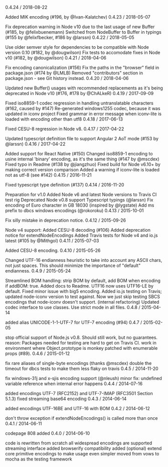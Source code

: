 0.4.24 / 2018-08-22

Added MIK encoding (#196, by @Ivan-Kalatchev)
0.4.23 / 2018-05-07

Fix deprecation warning in Node v10 due to the last usage of new Buffer (#185, by @felixbuenemann)
Switched from NodeBuffer to Buffer in typings (#155 by @felixfbecker, #186 by @larssn)
0.4.22 / 2018-05-05

Use older semver style for dependencies to be compatible with Node version 0.10 (#182, by @dougwilson)
Fix tests to accomodate fixes in Node v10 (#182, by @dougwilson)
0.4.21 / 2018-04-06

Fix encoding canonicalization (#156)
Fix the paths in the "browser" field in package.json (#174 by @LMLB)
Removed "contributors" section in package.json - see Git history instead.
0.4.20 / 2018-04-06

Updated new Buffer() usages with recommended replacements as it's being deprecated in Node v10 (#176, #178 by @ChALkeR)
0.4.19 / 2017-09-09

Fixed iso8859-1 codec regression in handling untranslatable characters (#162, caused by #147)
Re-generated windows1255 codec, because it was updated in iconv project
Fixed grammar in error message when iconv-lite is loaded with encoding other than utf8
0.4.18 / 2017-06-13

Fixed CESU-8 regression in Node v8.
0.4.17 / 2017-04-22

Updated typescript definition file to support Angular 2 AoT mode (#153 by @larssn)
0.4.16 / 2017-04-22

Added support for React Native (#150)
Changed iso8859-1 encoding to usine internal 'binary' encoding, as it's the same thing (#147 by @mscdex)
Fixed typo in Readme (#138 by @jiangzhuo)
Fixed build for Node v6.10+ by making correct version comparison
Added a warning if iconv-lite is loaded not as utf-8 (see #142)
0.4.15 / 2016-11-21

Fixed typescript type definition (#137)
0.4.14 / 2016-11-20

Preparation for v1.0
Added Node v6 and latest Node versions to Travis CI test rig
Deprecated Node v0.8 support
Typescript typings (@larssn)
Fix encoding of Euro character in GB 18030 (inspired by @lygstate)
Add ms prefix to dbcs windows encodings (@rokoroku)
0.4.13 / 2015-10-01

Fix silly mistake in deprecation notice.
0.4.12 / 2015-09-26

Node v4 support:
Added CESU-8 decoding (#106)
Added deprecation notice for extendNodeEncodings
Added Travis tests for Node v4 and io.js latest (#105 by @Mithgol)
0.4.11 / 2015-07-03

Added CESU-8 encoding.
0.4.10 / 2015-05-26

Changed UTF-16 endianness heuristic to take into account any ASCII chars, not just spaces. This should minimize the importance of "default" endianness.
0.4.9 / 2015-05-24

Streamlined BOM handling: strip BOM by default, add BOM when encoding if addBOM: true. Added docs to Readme.
UTF16 now uses UTF16-LE by default.
Fixed minor issue with big5 encoding.
Added io.js testing on Travis; updated node-iconv version to test against. Now we just skip testing SBCS encodings that node-iconv doesn't support.
(internal refactoring) Updated codec interface to use classes.
Use strict mode in all files.
0.4.8 / 2015-04-14

added alias UNICODE-1-1-UTF-7 for UTF-7 encoding (#94)
0.4.7 / 2015-02-05

stop official support of Node.js v0.8. Should still work, but no guarantees. reason: Packages needed for testing are hard to get on Travis CI.
work in environment where Object.prototype is monkey patched with enumerable props (#89).
0.4.6 / 2015-01-12

fix rare aliases of single-byte encodings (thanks @mscdex)
double the timeout for dbcs tests to make them less flaky on travis
0.4.5 / 2014-11-20

fix windows-31j and x-sjis encoding support (@nleush)
minor fix: undefined variable reference when internal error happens
0.4.4 / 2014-07-16

added encodings UTF-7 (RFC2152) and UTF-7-IMAP (RFC3501 Section 5.1.3)
fixed streaming base64 encoding
0.4.3 / 2014-06-14

added encodings UTF-16BE and UTF-16 with BOM
0.4.2 / 2014-06-12

don't throw exception if extendNodeEncodings() is called more than once
0.4.1 / 2014-06-11

codepage 808 added
0.4.0 / 2014-06-10

code is rewritten from scratch
all widespread encodings are supported
streaming interface added
browserify compatibility added
(optional) extend core primitive encodings to make usage even simpler
moved from vows to mocha as the testing framework
